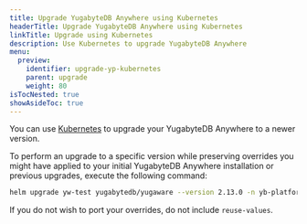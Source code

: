 ```yaml
---
title: Upgrade YugabyteDB Anywhere using Kubernetes
headerTitle: Upgrade YugabyteDB Anywhere using Kubernetes
linkTitle: Upgrade using Kubernetes
description: Use Kubernetes to upgrade YugabyteDB Anywhere
menu:
  preview:
    identifier: upgrade-yp-kubernetes
    parent: upgrade
    weight: 80
isTocNested: true
showAsideToc: true
---
```


You can use [Kubernetes](https://kubernetes.io/) to upgrade your YugabyteDB Anywhere to a newer version.

To perform an upgrade to a specific version while preserving overrides you might have applied to your initial YugabyteDB Anywhere installation or previous upgrades, execute the following command:

```sh
helm upgrade yw-test yugabytedb/yugaware --version 2.13.0 -n yb-platform --reuse-values --wait
```

If you do not wish to port your overrides, do not include `reuse-values`.